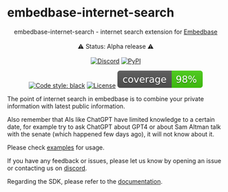 
# embedbase-internet-search

<div align="center">

embedbase-internet-search - internet search extension for [Embedbase](https://github.com/different-ai/embedbase)
<br>
<br>
⚠️ Status: Alpha release ⚠️
<br>
<br>
<a href="https://discord.gg/pMNeuGrDky"><img alt="Discord" src="https://img.shields.io/discord/1066022656845025310?color=black&style=for-the-badge"></a>
<a href="https://badge.fury.io/py/embedbase-internet-search"><img alt="PyPI" src="https://img.shields.io/pypi/v/embedbase-internet-search?color=black&style=for-the-badge"></a>

[![Code style: black](https://img.shields.io/badge/code%20style-black-000000.svg)](https://github.com/psf/black)
[![License](https://img.shields.io/github/license/different-ai/embedbase)](https://github.com/different-ai/embedbase-internet-search/blob/main/LICENSE)
![Coverage Report](assets/images/coverage.svg)

</div>

The point of internet search in embedbase is to combine your private information with latest public information.

Also remember that AIs like ChatGPT have limited knowledge to a certain date, for example try to ask ChatGPT about GPT4 or about Sam Altman talk with the senate (which happened few days ago), it will not know about it.


Please check [examples](./examples/answer-question/README.md) for usage.


If you have any feedback or issues, please let us know by opening an issue or contacting us on [discord](https://discord.gg/pMNeuGrDky).

Regarding the SDK, please refer to the [documentation](https://docs.embedbase.xyz/sdk).
